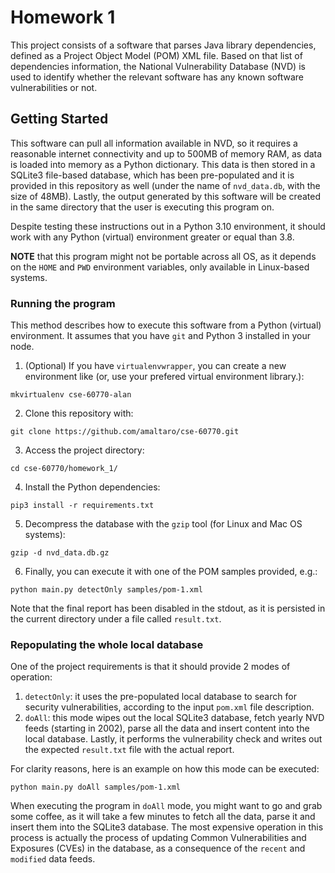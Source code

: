 # Homework 1

This project consists of a software that parses Java library dependencies, defined as a Project
Object Model (POM) XML file.
Based on that list of dependencies information, the National Vulnerability Database (NVD) is used
to identify whether the relevant
software has any known software vulnerabilities or not.

## Getting Started

This software can pull all information available in NVD, so it requires a reasonable internet
connectivity and up to 500MB of memory RAM, as data is loaded into memory as a Python dictionary.
This data is then stored in a SQLite3 file-based database, which has been pre-populated and it is
provided in this repository as well (under the name of `nvd_data.db`, with the size of 48MB).
Lastly, the output generated by this software will be created in the same directory that the user
is executing this program on.

Despite testing these instructions out in a Python 3.10 environment, it should work with any Python
(virtual) environment greater or equal than 3.8.

**NOTE** that this program might not be portable across all OS, as it depends on the `HOME` and
`PWD` environment variables, only available in Linux-based systems.

### Running the program

This method describes how to execute this software from a Python (virtual) environment. It assumes
that you have `git` and Python 3 installed in your node.

1. (Optional) If you have `virtualenvwrapper`, you can create a new environment like (or, use your
prefered virtual environment library.):
```
mkvirtualenv cse-60770-alan
```
2. Clone this repository with:
```
git clone https://github.com/amaltaro/cse-60770.git
```
3. Access the project directory:
```
cd cse-60770/homework_1/
```
4. Install the Python dependencies:
```
pip3 install -r requirements.txt
```
5. Decompress the database with the `gzip` tool (for Linux and Mac OS systems):
```
gzip -d nvd_data.db.gz
```
6. Finally, you can execute it with one of the POM samples provided, e.g.:
```
python main.py detectOnly samples/pom-1.xml
```

Note that the final report has been disabled in the stdout, as it is persisted in the current
directory under a file called `result.txt`.

### Repopulating the whole local database

One of the project requirements is that it should provide 2 modes of operation:
1. `detectOnly`: it uses the pre-populated local database to search for security vulnerabilities,
according to the input `pom.xml` file description.
3. `doAll`: this mode wipes out the local SQLite3 database, fetch yearly NVD feeds (starting in
2002), parse all the data and insert content into the local database. Lastly, it performs the
vulnerability check and writes out the expected `result.txt` file with the actual report.


For clarity reasons, here is an example on how this mode can be executed:
```
python main.py doAll samples/pom-1.xml
```

When executing the program in `doAll` mode, you might want to go and grab some coffee, as it
will take a few minutes to fetch all the data, parse it and insert them into the SQLite3 database.
The most expensive operation in this process is actually the process of updating Common Vulnerabilities
and Exposures (CVEs) in the database, as a consequence of the `recent` and `modified` data feeds.
